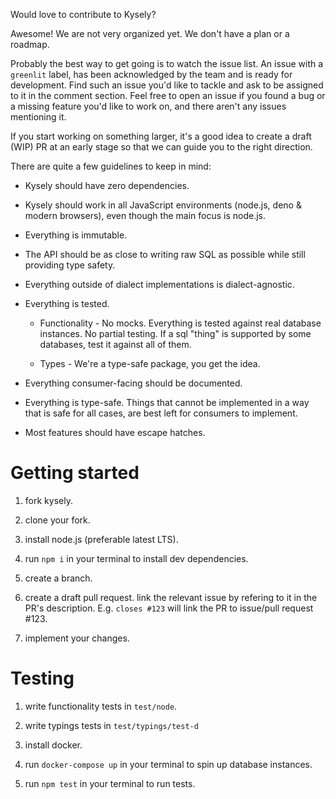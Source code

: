 Would love to contribute to Kysely?

Awesome! We are not very organized yet. We don't have a plan or a roadmap.

Probably the best way to get going is to watch the issue list.
An issue with a `greenlit` label, has been acknowledged by the team and is ready for development.
Find such an issue you'd like to tackle and ask to be assigned to it in the comment section.
Feel free to open an issue if you found a bug or a missing feature you'd like to work on,
and there aren't any issues mentioning it.

If you start working on something larger, it's a good idea to create a draft (WIP) PR at 
an early stage so that we can guide you to the right direction.

There are quite a few guidelines to keep in mind:

* Kysely should have zero dependencies.

* Kysely should work in all JavaScript environments (node.js, deno & modern browsers), 
even though the main focus is node.js.

* Everything is immutable.

* The API should be as close to writing raw SQL as possible while still providing 
type safety.

* Everything outside of dialect implementations is dialect-agnostic.

* Everything is tested.

    * Functionality - No mocks. Everything is tested against real database instances.
    No partial testing. If a sql "thing" is supported by some databases, test it
    against all of them.

    * Types - We're a type-safe package, you get the idea.

* Everything consumer-facing should be documented.

* Everything is type-safe. Things that cannot be implemented in a way that is safe 
for all cases, are best left for consumers to implement.

* Most features should have escape hatches.

# Getting started

1. fork kysely.

2. clone your fork.

3. install node.js (preferable latest LTS).

4. run `npm i` in your terminal to install dev dependencies.

5. create a branch.

6. create a draft pull request. link the relevant issue by refering to it in the 
PR's description. E.g. `closes #123` will link the PR to issue/pull request #123.

7. implement your changes.

# Testing

1. write functionality tests in `test/node`.

2. write typings tests in `test/typings/test-d`

3. install docker.

4. run `docker-compose up` in your terminal to spin up database instances.

5. run `npm test` in your terminal to run tests.